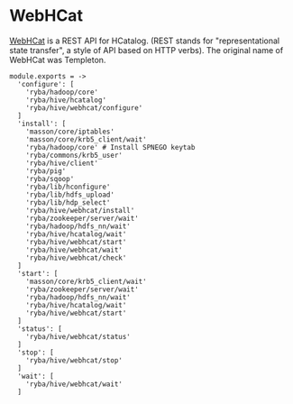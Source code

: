 
# WebHCat
[WebHCat](https://cwiki.apache.org/confluence/display/Hive/WebHCat) is a REST API for HCatalog. (REST stands for "representational state transfer", a style of API based on HTTP verbs).  The original name of WebHCat was Templeton.

    module.exports = ->
      'configure': [
        'ryba/hadoop/core'
        'ryba/hive/hcatalog'
        'ryba/hive/webhcat/configure'
      ]
      'install': [
        'masson/core/iptables'
        'masson/core/krb5_client/wait'
        'ryba/hadoop/core' # Install SPNEGO keytab
        'ryba/commons/krb5_user'
        'ryba/hive/client'
        'ryba/pig'
        'ryba/sqoop'
        'ryba/lib/hconfigure'
        'ryba/lib/hdfs_upload'
        'ryba/lib/hdp_select'
        'ryba/hive/webhcat/install'
        'ryba/zookeeper/server/wait'
        'ryba/hadoop/hdfs_nn/wait'
        'ryba/hive/hcatalog/wait'
        'ryba/hive/webhcat/start'
        'ryba/hive/webhcat/wait'
        'ryba/hive/webhcat/check'
      ]
      'start': [
        'masson/core/krb5_client/wait'
        'ryba/zookeeper/server/wait'
        'ryba/hadoop/hdfs_nn/wait'
        'ryba/hive/hcatalog/wait'
        'ryba/hive/webhcat/start'
      ]
      'status': [
        'ryba/hive/webhcat/status'
      ]
      'stop': [
        'ryba/hive/webhcat/stop'
      ]
      'wait': [
        'ryba/hive/webhcat/wait'
      ]
      
